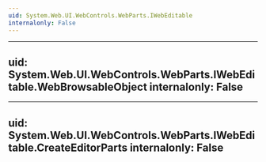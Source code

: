 ```yaml
---
uid: System.Web.UI.WebControls.WebParts.IWebEditable
internalonly: False
---
```


---
uid: System.Web.UI.WebControls.WebParts.IWebEditable.WebBrowsableObject
internalonly: False
---

---
uid: System.Web.UI.WebControls.WebParts.IWebEditable.CreateEditorParts
internalonly: False
---
